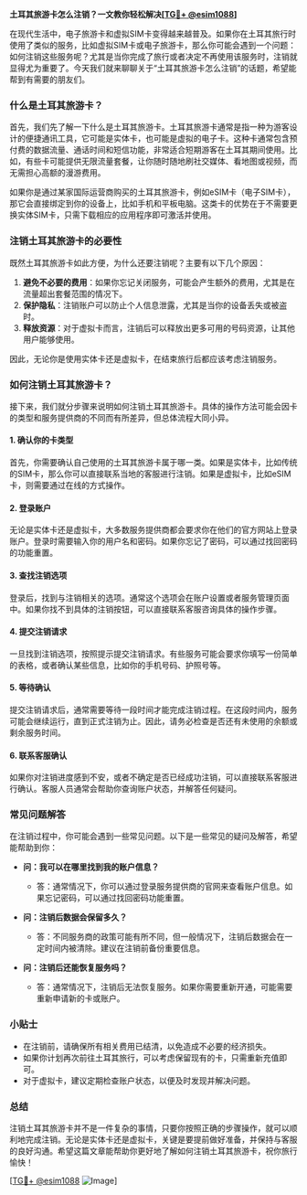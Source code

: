 **土耳其旅游卡怎么注销？一文教你轻松解决[[TG💪+ @esim1088](https://t.me/s/esim1088)]**

在现代生活中，电子旅游卡和虚拟SIM卡变得越来越普及。如果你在土耳其旅行时使用了类似的服务，比如虚拟SIM卡或电子旅游卡，那么你可能会遇到一个问题：如何注销这些服务呢？尤其是当你完成了旅行或者决定不再使用该服务时，注销就显得尤为重要了。今天我们就来聊聊关于“土耳其旅游卡怎么注销”的话题，希望能帮到有需要的朋友们。

### 什么是土耳其旅游卡？

首先，我们先了解一下什么是土耳其旅游卡。土耳其旅游卡通常是指一种为游客设计的便捷通讯工具，它可能是实体卡，也可能是虚拟的电子卡。这种卡通常包含预付费的数据流量、通话时间和短信功能，非常适合短期游客在土耳其期间使用。比如，有些卡可能提供无限流量套餐，让你随时随地刷社交媒体、看地图或视频，而无需担心高额的漫游费用。

如果你是通过某家国际运营商购买的土耳其旅游卡，例如eSIM卡（电子SIM卡），那它会直接绑定到你的设备上，比如手机和平板电脑。这类卡的优势在于不需要更换实体SIM卡，只需下载相应的应用程序即可激活并使用。

### 注销土耳其旅游卡的必要性

既然土耳其旅游卡如此方便，为什么还要注销呢？主要有以下几个原因：

1. **避免不必要的费用**：如果你忘记关闭服务，可能会产生额外的费用，尤其是在流量超出套餐范围的情况下。
2. **保护隐私**：注销账户可以防止个人信息泄露，尤其是当你的设备丢失或被盗时。
3. **释放资源**：对于虚拟卡而言，注销后可以释放出更多可用的号码资源，让其他用户能够使用。

因此，无论你是使用实体卡还是虚拟卡，在结束旅行后都应该考虑注销服务。

### 如何注销土耳其旅游卡？

接下来，我们就分步骤来说明如何注销土耳其旅游卡。具体的操作方法可能会因卡的类型和服务提供商的不同而有所差异，但总体流程大同小异。

#### 1. 确认你的卡类型

首先，你需要确认自己使用的土耳其旅游卡属于哪一类。如果是实体卡，比如传统的SIM卡，那么你可以直接联系当地的客服进行注销。如果是虚拟卡，比如eSIM卡，则需要通过在线的方式操作。

#### 2. 登录账户

无论是实体卡还是虚拟卡，大多数服务提供商都会要求你在他们的官方网站上登录账户。登录时需要输入你的用户名和密码。如果你忘记了密码，可以通过找回密码的功能重置。

#### 3. 查找注销选项

登录后，找到与注销相关的选项。通常这个选项会在账户设置或者服务管理页面中。如果你找不到具体的注销按钮，可以直接联系客服咨询具体的操作步骤。

#### 4. 提交注销请求

一旦找到注销选项，按照提示提交注销请求。有些服务可能会要求你填写一份简单的表格，或者确认某些信息，比如你的手机号码、护照号等。

#### 5. 等待确认

提交注销请求后，通常需要等待一段时间才能完成注销过程。在这段时间内，服务可能会继续运行，直到正式注销为止。因此，请务必检查是否还有未使用的余额或剩余服务时间。

#### 6. 联系客服确认

如果你对注销进度感到不安，或者不确定是否已经成功注销，可以直接联系客服进行确认。客服人员通常会帮助你查询账户状态，并解答任何疑问。

### 常见问题解答

在注销过程中，你可能会遇到一些常见问题。以下是一些常见的疑问及解答，希望能帮助到你：

- **问：我可以在哪里找到我的账户信息？**
  - 答：通常情况下，你可以通过登录服务提供商的官网来查看账户信息。如果忘记密码，可以通过找回密码功能重置。

- **问：注销后数据会保留多久？**
  - 答：不同服务商的政策可能有所不同，但一般情况下，注销后数据会在一定时间内被清除。建议在注销前备份重要信息。

- **问：注销后还能恢复服务吗？**
  - 答：通常情况下，注销后无法恢复服务。如果你需要重新开通，可能需要重新申请新的卡或账户。

### 小贴士

- 在注销前，请确保所有相关费用已结清，以免造成不必要的经济损失。
- 如果你计划再次前往土耳其旅行，可以考虑保留现有的卡，只需重新充值即可。
- 对于虚拟卡，建议定期检查账户状态，以便及时发现并解决问题。

### 总结

注销土耳其旅游卡并不是一件复杂的事情，只要你按照正确的步骤操作，就可以顺利地完成注销。无论是实体卡还是虚拟卡，关键是要提前做好准备，并保持与客服的良好沟通。希望这篇文章能帮助你更好地了解如何注销土耳其旅游卡，祝你旅行愉快！

[[TG💪+ @esim1088](https://t.me/s/esim1088) ![Image](https://i.postimg.cc/4NQfJmqS/Snipaste-2025-05-13-00-14-12.png)]